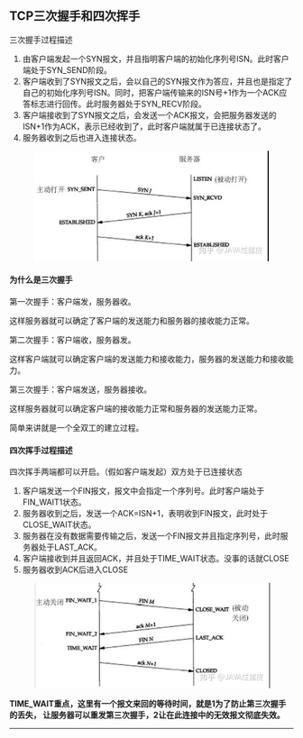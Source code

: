 ## TCP三次握手和四次挥手

三次握手过程描述
1. 由客户端发起一个SYN报文，并且指明客户端的初始化序列号ISN。此时客户端处于SYN_SEND阶段。
2. 客户端收到了SYN报文之后，会以自己的SYN报文作为答应，并且也是指定了自己的初始化序列号ISN。同时，把客户端传输来的ISN号+1作为一个ACK应答标志进行回传。此时服务器处于SYN_RECV阶段。
3. 客户端接收到了SYN报文之后，会发送一个ACK报文，会把服务器发送的ISN+1作为ACK，表示已经收到了，此时客户端就属于已连接状态了。
3. 服务器收到之后也进入连接状态。


<div align = center>
<img src="../img/三次握手.jpg"/>
</div>


#### 为什么是三次握手
第一次握手：客户端发，服务器收。

这样服务器就可以确定了客户端的发送能力和服务器的接收能力正常。

第二次握手：客户端收，服务器发。

这样客户端就可以确定客户端的发送能力和接收能力，服务器的发送能力和接收能力。

第三次握手：客户端发送，服务器接收。

这样服务器就可以确定客户端的接收能力正常和服务器的发送能力正常。

简单来讲就是一个全双工的建立过程。


#### 四次挥手过程描述
四次挥手两端都可以开启。（假如客户端发起）双方处于已连接状态
1. 客户端发送一个FIN报文，报文中会指定一个序列号。此时客户端处于FIN_WAIT1状态。
2. 服务器收到之后，发送一个ACK=ISN+1，表明收到FIN报文，此时处于CLOSE_WAIT状态。
3. 服务器在没有数据需要传输之后，发送一个FIN报文并且指定序列号，此时服务器处于LAST_ACK。
4. 客户端接收到并且返回ACK，并且处于TIME_WAIT状态。没事的话就CLOSE
5. 服务器收到ACK后进入CLOSE


<div align = center>
<img src="../img/四次挥手.jpg"/>
</div>

**TIME_WAIT重点，这里有一个报文来回的等待时间，就是1为了防止第三次握手的丢失，
让服务器可以重发第三次握手，2让在此连接中的无效报文彻底失效。**





---
